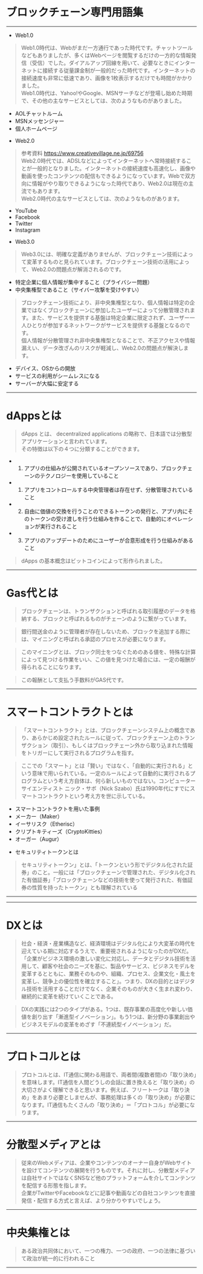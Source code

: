 # ブロックチェーン専門用語集
--------------------------------------------------------------------------
- Web1.0
> Web1.0時代は、Webがまだ一方通行であった時代です。チャットツールなどもありましたが、多くはWebページを閲覧するだけの一方的な情報発信（受信）でした。ダイアルアップ回線を用いて、必要なときにインターネットに接続する従量課金制が一般的だった時代です。インターネットの接続速度も非常に低速であり、画像を1枚表示するだけでも時間がかかりました。  
> Web1.0時代は、Yahoo!やGoogle、MSNサーチなどが登場し始めた時期で、その他の主なサービスとしては、次のようなものがありました。  

* AOLチャットルーム
* MSNメッセンジャー
* 個人ホームページ


- Web2.0
> 参考資料 https://www.creativevillage.ne.jp/69756  
> Web2.0時代では、ADSLなどによってインターネットへ常時接続することが一般的となりました。インターネットの接続速度も高速化し、画像や動画を使ったコンテンツの配信もできるようになっています。Webで双方向に情報がやり取りできるようになった時代であり、Web2.0は現在の主流でもあります。  
> Web2.0時代の主なサービスとしては、次のようなものがあります。  

* YouTube
* Facebook
* Twitter
* Instagram

- Web3.0
> Web3.0には、明確な定義がありませんが、ブロックチェーン技術によって変革するものと見られています。ブロックチェーン技術の活用によって、Web2.0の問題点が解消されるのです。  

* 特定企業に個人情報が集中すること（プライバシー問題）
* 中央集権型であること（サイバー攻撃を受けやすい）

> ブロックチェーン技術により、非中央集権型となり、個人情報は特定の企業ではなくブロックチェーンに参加したユーザーによって分散管理されます。また、サービスを提供する基盤は特定企業に限定されず、ユーザー一人ひとりが参加するネットワークがサービスを提供する基盤となるのです。  
> 個人情報が分散管理され非中央集権型となることで、不正アクセスや情報漏えい、データ改ざんのリスクが軽減し、Web2.0の問題点が解決します。  

* デバイス、OSからの開放
* サービスの利用がシームレスになる
* サーバーが大幅に安定する

--------------------------------------------------------------------------
# dAppsとは
> dApps とは、 decentralized applications の略称で、日本語では分散型アプリケーションと言われています。  
> その特徴は以下の４つに分類することができます。  

* 1. アプリの仕組みが公開されているオープンソースであり、ブロックチェーンのテクノロジーを使用していること

* 1. アプリをコントロールする中央管理者は存在せず、分散管理されていること

* 2. 自由に価値の交換を行うことのできるトークンの発行と、アプリ内にそのトークンの受け渡しを行う仕組みを作ることで、自動的にオペレーションが実行されること

* 3. アプリのアップデートのためにユーザーが合意形成を行う仕組みがあること

> dApps の基本概念はビットコインによって形作られました。  

--------------------------------------------------------------------------
# Gas代とは

> ブロックチェーンは、トランザクションと呼ばれる取引履歴のデータを格納する、ブロックと呼ばれるものがチェーンのように繋がっています。  

> 銀行間送金のように管理者が存在しないため、ブロックを追加する際には、マイニングと呼ばれる承認のプロセスが必要になります。  

> このマイニングとは、ブロック同士をつなぐためのある値を、特殊な計算によって見つける作業をいい、この値を見つけた場合には、一定の報酬が得られることになります。  

> この報酬として支払う手数料がGAS代です。  

--------------------------------------------------------------------------
# スマートコントラクトとは

> 「スマートコントラクト」とは、ブロックチェーンシステム上の概念であり、あらかじめ設定されたルールに従って、ブロックチェーン上のトランザクション（取引）、もしくはブロックチェーン外から取り込まれた情報をトリガーにして実行されるプログラムを指す。  

>ここでの「スマート」とは「賢い」ではなく、「自動的に実行される」という意味で用いられている。一定のルールによって自動的に実行されるプログラムという考え方自体は、何ら新しいものではない。コンピューターサイエンティスト ニック・サボ（Nick Szabo）氏は1990年代にすでにスマートコントラクトという考え方を世に示している。   

* スマートコントラクトを用いた事例
* メーカー（Maker）
* イーサリスク（Etherisc）
* クリプトキティーズ（CryptoKitties）
* オーガー（Augur）

- セキュリティトークンとは
> セキュリティトークン」とは、「トークンという形でデジタル化された証券」のこと。一般には「ブロックチェーンで管理された、デジタル化された有価証券」「ブロックチェーンなどの技術を使って発行された、有価証券の性質を持ったトークン」とも理解されている  

--------------------------------------------------------------------------
<!-- ERC725とERC735のしくみ -->

--------------------------------------------------------------------------
# DXとは
> 社会・経済・産業構造など、経済環境はデジタル化により大変革の時代を迎えている期に対応するうえで、重要視されるようになったのがDXだ。  
> 「企業がビジネス環境の激しい変化に対応し、データとデジタル技術を活用して、顧客や社会のニーズを基に、製品やサービス、ビジネスモデルを変革するとともに、業務そのものや、組織、プロセス、企業文化・風土を変革し、競争上の優位性を確立すること」。つまり、DXの目的とはデジタル技術を活用することだけでなく、企業そのものが大きく生まれ変わり、継続的に変革を続けていくことである。  

> DXの実践には2つのタイプがある。1つは、既存事業の高度化や新しい価値を創り出す「漸進型イノベーション」。もう1つは、新分野の事業創出やビジネスモデルの変革をめざす「不連続型イノベーション」だ。  

--------------------------------------------------------------------------
# プロトコルとは
> プロトコルとは、IT通信に関わる用語で、両者間(複数者間)の「取り決め」を意味します。IT通信を人間どうしの会話に置き換えると「取り決め」の大切さがよく理解できると思います。例えば、フリートークは「取り決め」をあまり必要としませんが、事務処理は多くの「取り決め」が必要になります。IT通信もたくさんの「取り決め」＝「プロトコル」が必要になります。  
--------------------------------------------------------------------------
# 分散型メディアとは
> 従来のWebメディアは、企業やコンテンツのオーナー自身がWebサイトを設けてコンテンツの展開を行うものです。それに対し、分散型メディアは自社サイトではなくSNSなど他のプラットフォームを介してコンテンツを配信する形態を指します。  
> 企業がTwitterやFacebookなどに記事や動画などの自社コンテンツを直接発信・配信する方式と言えば、より分かりやすいでしょう。  
--------------------------------------------------------------------------
# 中央集権とは
> ある政治共同体において、一つの権力、一つの政府、一つの法律に基づいて政治が統一的に行われること  
--------------------------------------------------------------------------
